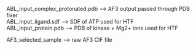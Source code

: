ABL_input_complex_protonated.pdb --> AF3 output passed through PDB fixer <br />
ABL_input_ligand.sdf --> SDF of ATP used for HTF <br />
ABL_input_protein.pdb --> PDB of kinase + Mg2+ ions used for HTF <br />

AF3_selected_sample --> raw AF3 CIF file 
